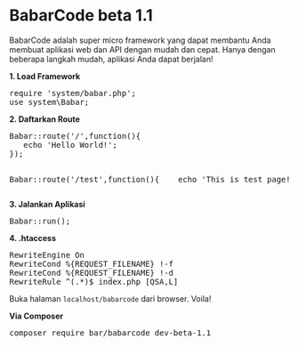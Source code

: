 # BabarCode beta 1.1
BabarCode adalah super micro framework yang dapat membantu Anda membuat aplikasi web dan API dengan mudah dan cepat. Hanya dengan beberapa langkah mudah, aplikasi Anda dapat berjalan!
<br>
<p><strong>1. Load Framework</strong></p>
<pre>
require 'system/babar.php';
use system\Babar;
</pre>
<p><strong>2. Daftarkan Route</strong></p>
<pre>
Babar::route('/',function(){
&nbsp;&nbsp;&nbsp;echo 'Hello World!';
});

Babar::route('/test',function(){
&nbsp;&nbsp;&nbsp;echo 'This is test page!';
});
</pre>
<p><strong>3. Jalankan Aplikasi</strong></p>
<pre>
Babar::run();
</pre>
<p><strong>4. .htaccess</strong></p>
<pre>
RewriteEngine On
RewriteCond %{REQUEST_FILENAME} !-f
RewriteCond %{REQUEST_FILENAME} !-d
RewriteRule ^(.*)$ index.php [QSA,L]
</pre>

Buka halaman <code>localhost/babarcode</code> dari browser.
Voila!

<p><strong>Via Composer</strong></p>
<pre>
composer require bar/babarcode dev-beta-1.1
</pre>
